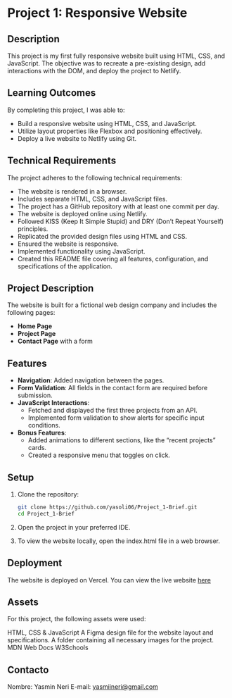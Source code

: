 # Project 1: Responsive Website

## Description

This project is my first fully responsive website built using HTML, CSS, and JavaScript. The objective was to recreate a pre-existing design, add interactions with the DOM, and deploy the project to Netlify.

## Learning Outcomes

By completing this project, I was able to:

- Build a responsive website using HTML, CSS, and JavaScript.
- Utilize layout properties like Flexbox and positioning effectively.
- Deploy a live website to Netlify using Git.

## Technical Requirements

The project adheres to the following technical requirements:

- The website is rendered in a browser.
- Includes separate HTML, CSS, and JavaScript files.
- The project has a GitHub repository with at least one commit per day.
- The website is deployed online using Netlify.
- Followed KISS (Keep It Simple Stupid) and DRY (Don’t Repeat Yourself) principles.
- Replicated the provided design files using HTML and CSS.
- Ensured the website is responsive.
- Implemented functionality using JavaScript.
- Created this README file covering all features, configuration, and specifications of the application.

## Project Description

The website is built for a fictional web design company and includes the following pages:

- **Home Page**
- **Project Page**
- **Contact Page** with a form

## Features

- **Navigation**: Added navigation between the pages.
- **Form Validation**: All fields in the contact form are required before submission.
- **JavaScript Interactions**:
  - Fetched and displayed the first three projects from an API.
  - Implemented form validation to show alerts for specific input conditions.
- **Bonus Features**:
  - Added animations to different sections, like the “recent projects” cards.
  - Created a responsive menu that toggles on click.

## Setup

1. Clone the repository:

   ```bash
   git clone https://github.com/yasoli06/Project_1-Brief.git
   cd Project_1-Brief

2. Open the project in your preferred IDE.

3. To view the website locally, open the index.html file in a web browser.

## Deployment
The website is deployed on Vercel. You can view the live website [here](https://project-1-brief.vercel.app/)

## Assets
For this project, the following assets were used:

HTML, CSS & JavaScript
A Figma design file for the website layout and specifications.
A folder containing all necessary images for the project.
MDN Web Docs
W3Schools

## Contacto

Nombre: Yasmin Neri
E-mail: yasmiineri@gmail.com

